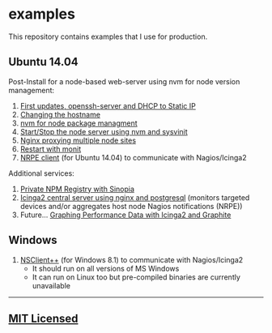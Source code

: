 # examples

This repository contains examples that I use for production.

## Ubuntu 14.04

Post-Install for a node-based web-server using nvm for node version management:

  1. [First updates, openssh-server and DHCP to Static IP](https://github.com/jpfluger/examples/blob/master/ubuntu-14.04/updates-ssh-static-ip.md)
  2. [Changing the hostname](https://github.com/jpfluger/examples/blob/master/ubuntu-14.04/changing-hostname.md)
  3. [nvm for node package managment](https://github.com/jpfluger/examples/blob/master/ubuntu-14.04/nvm-for-node-package-management.md)
  4. [Start/Stop the node server using nvm and sysvinit](https://github.com/jpfluger/examples/blob/master/ubuntu-14.04/sysvinit-and-nvm.md)
  5. [Nginx proxying multiple node sites](https://github.com/jpfluger/examples/blob/master/ubuntu-14.04/nginx-proxy.md)
  6. [Restart with monit](https://github.com/jpfluger/examples/blob/master/ubuntu-14.04/monit-restart.md)
  7. [NRPE client](https://github.com/jpfluger/examples/blob/master/ubuntu-14.04/nagios-npre-client.md) (for Ubuntu 14.04) to communicate with Nagios/Icinga2

Additional services:

  1. [Private NPM Registry with Sinopia](https://github.com/jpfluger/examples/blob/master/ubuntu-14.04/sinopia.md)
  2. [Icinga2 central server using nginx and postgresql](https://github.com/jpfluger/examples/blob/master/ubuntu-14.04/icinga2-server.md)  (monitors targeted devices and/or aggregates host node Nagios notifications (NRPE))
  3. Future... [Graphing Performance Data with Icinga2 and Graphite](https://github.com/jpfluger/examples/blob/master/ubuntu-14.04/icinga2-graphite.md)

## Windows

  1. [NSClient++](https://github.com/jpfluger/examples/blob/master/windows/nsclient-windows.md) (for Windows 8.1) to communicate with Nagios/Icinga2
     * It should run on all versions of MS Windows
     * It can run on Linux too but pre-compiled binaries are currently unavailable


---

## [MIT Licensed](LICENSE)
